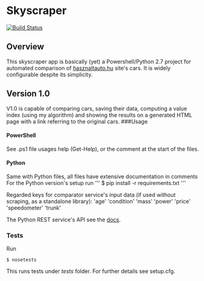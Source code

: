 # Skyscraper

[![Build Status](https://travis-ci.org/amdor/skyscraper.svg?branch=master)](https://travis-ci.org/amdor/skyscraper)
## Overview
This skyscraper app is basically (yet) a Powershell/Python 2.7 project for automated comparison of [hasznaltauto.hu](http://hasznaltauto.hu) site's cars. It is widely configurable despite its simplicity.
## Version 1.0
V1.0 is capable of comparing cars, saving their data, computing a value index (using my algorithm) and showing the results on a generated HTML page with a link referring to the original cars.
###Usage
#### PowerShell
See .ps1 file usages help (Get-Help), or the comment at the start of the files.
#### Python
Same with Python files, all files have extensive documentation in comments
For the Python version's setup run
'''
$ pip install -r requirements.txt
'''

Regarded keys for comparator service's input data (if used without scraping, as a standalone library):
'age'
'condition'
'mass'
'power'
'price'
'speedometer'
'trunk'

The Python REST service's API see the [docs](https://github.com/amdor/skyscraper/tree/master/docs).

### Tests
Run
```
$ nosetests
```
This runs tests under *tests* folder. For further details see setup.cfg.

